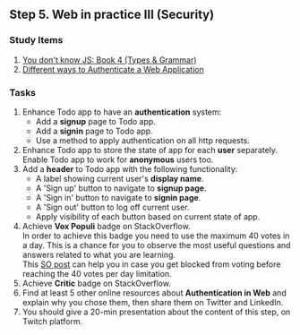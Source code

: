 ## Step 5. Web in practice III (Security)


### Study Items  <!-- omit in toc -->

1. [You don't know JS: Book 4 (Types & Grammar)](https://github.com/getify/You-Dont-Know-JS/blob/1st-ed/types%20&%20grammar/README.md#you-dont-know-js-types--grammar)
2. [Different ways to Authenticate a Web Application](https://medium.com/@vivekmadurai/different-ways-to-authenticate-a-web-application-e8f3875c254a)


### Tasks  <!-- omit in toc -->

1. Enhance Todo app to have an **authentication** system:
   - Add a **signup** page to Todo app.
   - Add a **signin** page to Todo app.
   - Use a method to apply authentication on all http requests.
2. Enhance Todo app to store the state of app for each **user** separately. Enable Todo app to work for **anonymous** users too.
3. Add a **header** to Todo app with the following functionality:
   - A label showing current user's **display name**.
   - A 'Sign up' button to navigate to **signup page**.
   - A 'Sign in' button to navigate to **signin page**.
   - A 'Sign out' button to log off current user.
   - Apply visibility of each button based on current state of app.
4. Achieve **Vox Populi** badge on StackOverflow.  
    In order to achieve this badge you need to use  the maximum 40 votes in a day.
    This is a chance for you to observe the most useful questions and answers related to what you are learning.  
    This [SO post](https://meta.stackexchange.com/questions/5212/what-are-the-limits-on-how-i-can-cast-change-and-retract-votes#answer-5213) can help you in case you get blocked from voting before reaching the 40 votes per day limitation.
5. Achieve **Critic** badge on StackOverflow.
6. Find at least 5 other online resources about **Authentication in Web** and explain why you chose them, then share them on Twitter and LinkedIn. 
7. You should give a 20-min presentation about the content of this step, on Twitch platform.
